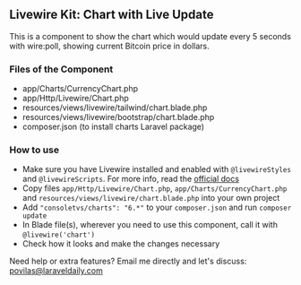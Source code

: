 ## Livewire Kit: Chart with Live Update

This is a component to show the chart which would update every 5 seconds with wire:poll, showing current Bitcoin price in dollars.

### Files of the Component

- app/Charts/CurrencyChart.php
- app/Http/Livewire/Chart.php
- resources/views/livewire/tailwind/chart.blade.php
- resources/views/livewire/bootstrap/chart.blade.php
- composer.json (to install charts Laravel package)

### How to use

- Make sure you have Livewire installed and enabled with `@livewireStyles` and `@livewireScripts`. For more info, read the [official docs](https://laravel-livewire.com/docs/2.x/quickstart) 
- Copy files `app/Http/Livewire/Chart.php`, `app/Charts/CurrencyChart.php` and `resources/views/livewire/chart.blade.php` into your own project
- Add `"consoletvs/charts": "6.*"` to your `composer.json` and run `composer update`
- In Blade file(s), wherever you need to use this component, call it with `@livewire('chart')`
- Check how it looks and make the changes necessary


Need help or extra features? Email me directly and let's discuss: povilas@laraveldaily.com 